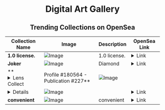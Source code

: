 <div align="center">

# Digital Art Gallery

## Trending Collections on OpenSea

| Collection Name                             | Image                                                                                     | Description              | OpenSea Link                                                                                          |
|---------------------------------------------|-------------------------------------------------------------------------------------------|--------------------------|--------------------------------------------------------------------------------------------------------|
| **1.0 license.** | ![Image](https://i.seadn.io/s/raw/files/4977ff43a0d877bb081fbb2889654d2f.jpg?w=500&auto=format?w=200&auto=format) |  1.0 license. | <details><summary>Link</summary>[1.0 license.](https://opensea.io/collection/1-0-license)</details> |
| **Joker** | ![Image](https://i.seadn.io/s/raw/files/6325db4691235afd4589d95fc299f8fa.png?w=500&auto=format?w=200&auto=format) | Diamond | <details><summary>Link</summary>[Joker](https://opensea.io/collection/joker-375)</details> |
| **<details><summary>Lens Collect | Profile #180564 - Publication #227</summary>** | ![Image](?w=200&auto=format) |  | <details><summary>Link</summary>[Lens Collect | Profile #180564 - Publication #227](https://opensea.io/collection/lens-collect-profile-180564-publication-227)</details> |
| **<details><summary>BoomLand - Hunters</summary>** | ![Image](?w=200&auto=format) |  | <details><summary>Link</summary>[BoomLand - Hunters](https://opensea.io/collection/boomland-hunters-63)</details> |
| **convenient** | ![Image](https://i.seadn.io/s/raw/files/a9ad28cca33878cd4a759f692848d60c.jpg?w=500&auto=format?w=200&auto=format) | convenient | <details><summary>Link</summary>[convenient](https://opensea.io/collection/convenient-8)</details> |

</div>